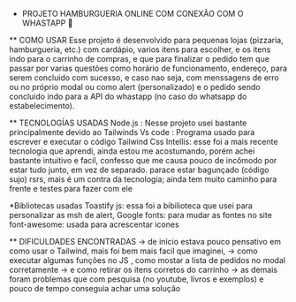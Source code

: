 * PROJETO HAMBURGUERIA ONLINE COM CONEXÃO COM O WHASTAPP 📲

** COMO USAR
Esse projeto é desenvolvido para pequenas lojas (pizzaria, hamburgueria, etc.) com cardápio, varios itens para escolher, e os itens indo para o carrinho de compras, e que para finalizar o pedido tem que passar por varias questões como horário de funcionamento, endereço, para serem concluido com sucesso, e caso nao seja, com menssagens de erro ou no próprio modal ou como alert (personalizado) e o pedido sendo concluido indo para a API do whastapp (no caso do whatsapp do estabelecimento).

** TECNOLOGÍAS USADAS
Node.js : Nesse projeto usei bastante principalmente devido ao Tailwinds
Vs code : Programa usado para escrever e executar o código
Tailwind Css Intellis: esse foi a mais recente tecnologia que aprendi, ainda estou me acostumando, porém achei bastante intuitivo e facil, confesso que me causa pouco de incômodo por estar tudo junto, em vez de separado. parace estar bagunçado  (código sujo) rsrs, mais é um contra da tecnologia; ainda tem muito caminho para frente e testes para fazer com ele

*Bibliotecas usadas
Toastify js: essa foi a bibilioteca que usei para personalizar as msh de alert, 
Google fonts: para mudar as fontes no site
font-awesome:  usada para acrescentar icones


** DIFICULDADES ENCONTRADAS
-> de início estava pouco pensativo em como usar o Tailwind, mais foi bem mais facil que imaginei,
-> como executar algumas funções no JS , como mostar a lista de pedidos no modal corretamente
-> e como retirar os itens corretos do carrinho
-> as demais foram problemas que com pesquisa (no youtube, livros e exemplos) e pouco de tempo conseguia achar uma solução
